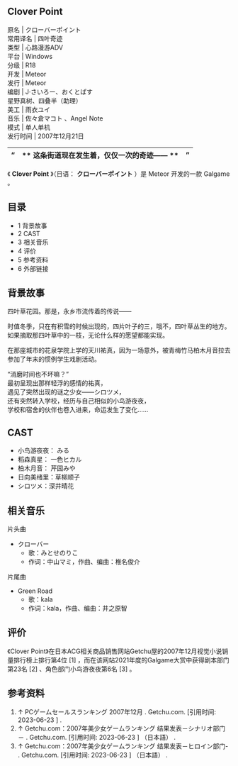 Clover Point  
---  
原名  |  クローバーポイント   
常用译名  |  四叶奇迹   
类型  |  心路漫游ADV   
平台  |  Windows   
分级  |  R18   
开发  |  Meteor   
发行  |  Meteor   
编剧  |  J·さいろー、おくとぱす   
星野真树、四叠半（助理）  
美工  |  雨衣ユイ   
音乐  |  佐々倉マコト  、Angel Note   
模式  |  单人单机   
发行时间  |  2007年12月21日   
  
“  |  ** 这条街道现在发生着，仅仅一次的奇迹——  ** |  ”   
---|---|---  
  
《 **Clover Point** 》（日语：  **クローバーポイント** ）是  Meteor  开发的一款  Galgame  。

##  目录

  * 1  背景故事 
  * 2  CAST 
  * 3  相关音乐 
  * 4  评价 
  * 5  参考资料 
  * 6  外部链接 

##  背景故事

四叶草花园。那是，永乡市流传着的传说——  
  
时值冬季，只在有积雪的时候出现的，四片叶子的三，哦不，四叶草丛生的地方。  
如果摘取那四叶草中的一枝，无论什么样的愿望都能实现。  
  
在那座城市的花泉学院上学的天川祐真，因为一场意外，被青梅竹马柏木月音拉去  
参加了年末的惯例学生戏剧活动。  
  
“消磨时间也不坏嘛？”  
最初呈现出那样轻浮的感情的祐真，  
遇见了突然出现的谜之少女——シロツメ，  
还有突然转入学校，经历与自己相似的小鸟游夜夜，  
学校和宿舍的伙伴也卷入进来，命运发生了变化……

##  CAST

  * 小鸟游夜夜：  みる 
  * 稻森真星：  一色ヒカル 
  * 柏木月音：  芹园みや 
  * 日向美绪里：草柳顺子 
  * シロツメ：深井晴花 

##  相关音乐

片头曲

  * クローバー 
    * 歌：みとせのりこ 
    * 作词：中山マミ，作曲、编曲：椎名俊介 

片尾曲

  * Green Road 
    * 歌：kala 
    * 作词：kala，作曲、编曲：井之原智 

##  评价

《Clover Point》在日本ACG相关商品销售网站Getchu屋的2007年12月视觉小说销量排行榜上排行第4位  [1]
，而在该网站2021年度的Galgame大赏中获得剧本部门第23名  [2]  、角色部门小鸟游夜夜第6名  [3]  。

##  参考资料

  1. ↑  PCゲームセールスランキング 2007年12月  . Getchu.com.  [引用时间:  2023-06-23  ]  . 
  2. ↑  Getchu.com：2007年美少女ゲームランキング 结果发表－シナリオ部门－  . Getchu.com.  [引用时间:  2023-06-23  ]  （日本語）  . 
  3. ↑  Getchu.com：2007年美少女ゲームランキング 结果发表－ヒロイン部门-  . Getchu.com.  [引用时间:  2023-06-23  ]  （日本語）  . 